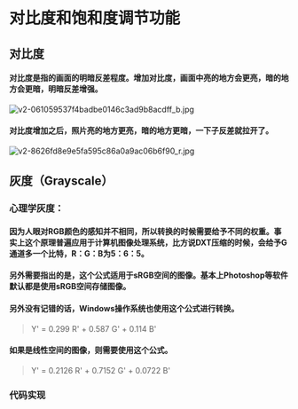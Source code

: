 # 对比度和饱和度调节功能
## 对比度
#### 对比度是指的画面的明暗反差程度。增加对比度，画面中亮的地方会更亮，暗的地方会更暗，明暗反差增强。
![v2-061059537f4badbe0146c3ad9b8acdff_b.jpg](https://i.loli.net/2019/02/20/5c6d5c899bb78.jpg)
#### 对比度增加之后，照片亮的地方更亮，暗的地方更暗，一下子反差就拉开了。
![v2-8626fd8e9e5fa595c86a0a9ac06b6f90_r.jpg](https://i.loli.net/2019/02/20/5c6d5c720dbcf.jpg)
## 灰度（Grayscale）
### 心理学灰度：
#### 因为人眼对RGB颜色的感知并不相同，所以转换的时候需要给予不同的权重。事实上这个原理普遍应用于计算机图像处理系统，比方说DXT压缩的时候，会给予G通道多一个比特，R：G：B为5：6：5。
#### 另外需要指出的是，这个公式适用于sRGB空间的图像。基本上Photoshop等软件默认都是使用sRGB空间存储图像。
#### 另外没有记错的话，Windows操作系统也使用这个公式进行转换。
> Y' =  0.299 R' + 0.587 G' + 0.114 B'
#### 如果是线性空间的图像，则需要使用这个公式。
> Y' =  0.2126 R' + 0.7152 G' + 0.0722 B'




### 代码实现
```

```

